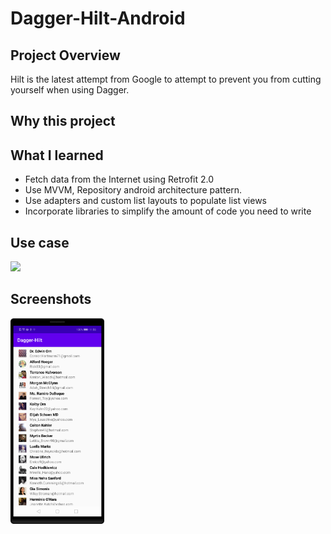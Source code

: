 # Dagger-Hilt-Android

## Project Overview
Hilt is the latest attempt from Google to attempt to prevent you from cutting yourself when using Dagger.
 
## Why this project 

## What I learned
- Fetch data from the Internet using Retrofit 2.0
- Use  MVVM, Repository android architecture pattern.
- Use adapters and custom list layouts to populate list views
- Incorporate libraries to simplify the amount of code you need to write

## Use case
<img src="dagger.png" width="250" margins="5px"> 

## Screenshots
<img src="1.png" width="150" margins="5px">
